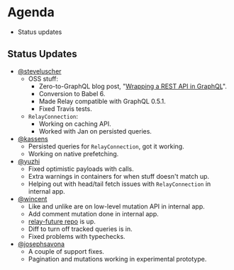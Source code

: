 # Agenda

* Status updates

## Status Updates

* [@steveluscher](https://github.com/steveluscher)
  * OSS stuff:
    * Zero-to-GraphQL blog post, "[Wrapping a REST API in GraphQL](http://graphql.org/blog/rest-api-graphql-wrapper/)".
    * Conversion to Babel 6.
    * Made Relay compatible with GraphQL 0.5.1.
    * Fixed Travis tests.
  * `RelayConnection`:
    * Working on caching API.
    * Worked with Jan on persisted queries.
* [@kassens](https://github.com/kassens)
  * Persisted queries for `RelayConnection`, got it working.
  * Working on native prefetching.
* [@yuzhi](https://github.com/yuzhi)
  * Fixed optimistic payloads with calls.
  * Extra warnings in containers for when stuff doesn't match up.
  * Helping out with head/tail fetch issues with `RelayConnection` in internal app.
* [@wincent](https://github.com/wincent)
  * Like and unlike are on low-level mutation API in internal app.
  * Add comment mutation done in internal app.
  * [relay-future repo](https://github.com/relayjs/relay-future) is up.
  * Diff to turn off tracked queries is in.
  * Fixed problems with typechecks.
* [@josephsavona](https://github.com/josephsavona)
  * A couple of support fixes.
  * Pagination and mutations working in experimental prototype.
